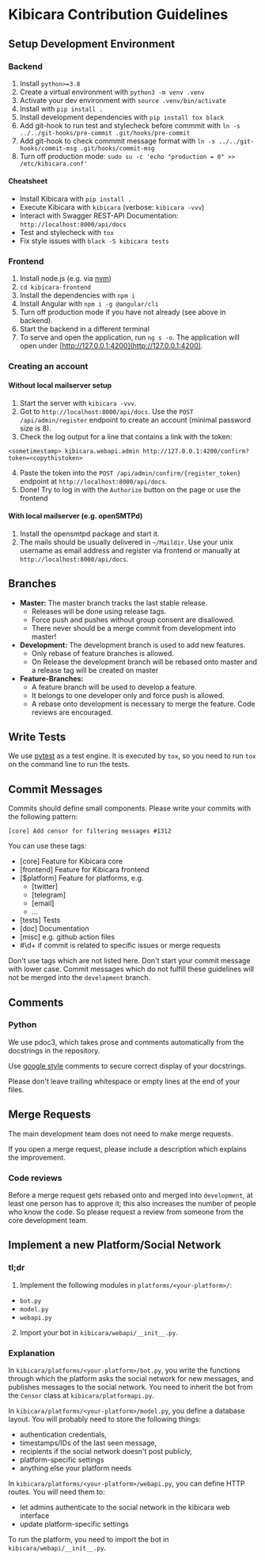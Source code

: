 # Kibicara Contribution Guidelines

## Setup Development Environment

### Backend

1. Install `python>=3.8`
2. Create a virtual environment with `python3 -m venv .venv`
3. Activate your dev environment with `source .venv/bin/activate`
4. Install with `pip install .`
5. Install development dependencies with `pip install tox black`
6. Add git-hook to run test and stylecheck before commmit with
   `ln -s ../../git-hooks/pre-commit .git/hooks/pre-commit`
7. Add git-hook to check commmit message format with
   `ln -s ../../git-hooks/commit-msg .git/hooks/commit-msg`
8. Turn off production mode: `sudo su -c 'echo "production = 0" >> /etc/kibicara.conf'`

#### Cheatsheet

- Install Kibicara with `pip install .`
- Execute Kibicara with `kibicara` (verbose: `kibicara -vvv`)
- Interact with Swagger REST-API Documentation: `http://localhost:8000/api/docs`
- Test and stylecheck with `tox`
- Fix style issues with `black -S kibicara tests`

### Frontend

1. Install node.js (e.g. via
   [nvm](https://github.com/nvm-sh/nvm#installation-and-update))
2. `cd kibicara-frontend`
3. Install the dependencies with `npm i`
4. Install Angular with `npm i -g @angular/cli`
5. Turn off production mode if you have not already (see above in backend).
6. Start the backend in a different terminal
7. To serve and open the application, run `ng s -o`. The application will open
   under [http://127.0.0.1:4200](http://127.0.0.1:4200).

### Creating an account

#### Without local mailserver setup

1. Start the server with `kibicara -vvv`.
2. Got to `http://localhost:8000/api/docs`. Use the `POST /api/admin/register` endpoint to create an account (minimal password size is 8).
3. Check the log output for a line that contains a link with the token:
```
<sometimestamp> kibicara.webapi.admin http://127.0.0.1:4200/confirm?token=<copythistoken>
```
4. Paste the token into the `POST /api/admin/confirm/{register_token}` endpoint at `http://localhost:8000/api/docs`.
5. Done! Try to log in with the `Authorize` button on the page or use the frontend

#### With local mailserver (e.g. openSMTPd)

1. Install the opensmtpd package and start it.
2. The mails should be usually delivered in `~/Maildir`. Use your unix username as
email address and register via frontend or manually at `http://localhost:8000/api/docs`.


## Branches

- **Master:** The master branch tracks the last stable release.
  - Releases will be done using release tags.
  - Force push and pushes without group consent are disallowed.
  - There never should be a merge commit from development into master!
- **Development:** The development branch is used to add new features.
  - Only rebase of feature branches is allowed.
  - On Release the development branch will be rebased onto master and a release
    tag will be created on master
- **Feature-Branches:**
  - A feature branch will be used to develop a feature.
  - It belongs to one developer only and force push is allowed.
  - A rebase onto development is necessary to merge the feature. Code reviews
    are encouraged.

## Write Tests

We use [pytest](https://docs.pytest.org/en/stable/) as a test engine. It is
executed by `tox`, so you need to run `tox` on the command line to run the tests.

## Commit Messages

Commits should define small components. Please write your commits with the
following pattern:

`[core] Add censor for filtering messages #1312`

You can use these tags:

- [core] Feature for Kibicara core
- [frontend] Feature for Kibicara frontend
- [$platform] Feature for platforms, e.g.
    - [twitter]
    - [telegram]
    - [email]
    - ...
- [tests] Tests
- [doc] Documentation
- [misc] e.g. github action files
- #\d+ if commit is related to specific issues or merge requests

Don't use tags which are not listed here. Don't start your commit message with
lower case. Commit messages which do not fulfill these guidelines will not be
merged into the `development` branch.

## Comments

### Python

We use pdoc3, which takes prose and comments automatically from the docstrings
in the repository.

Use [google
style](https://github.com/google/styleguide/blob/gh-pages/pyguide.md#38-comments-and-docstrings)
comments to secure correct display of your docstrings.

Please don't leave trailing whitespace or empty lines at the end of your files.

## Merge Requests

The main development team does not need to make merge requests.

If you open a merge request, please include a description which explains the
improvement.

### Code reviews

Before a merge request gets rebased onto and merged into `development`, at
least one person has to approve it; this also increases the number of people
who know the code. So please request a review from someone from the core
development team.

## Implement a new Platform/Social Network

### tl;dr

1. Implement the following modules in `platforms/<your-platform>/`:
  - `bot.py`
  - `model.py`
  - `webapi.py`
2. Import your bot in `kibicara/webapi/__init__.py`.

### Explanation

In `kibicara/platforms/<your-platform>/bot.py`, you write the functions through
which the platform asks the social network for new messages, and publishes
messages to the social network. You need to inherit the bot from the `Censor`
class at `kibicara/platformapi.py`.

In `kibicara/platforms/<your-platform>/model.py`, you define a database layout.
You will probably need to store the following things:

* authentication credentials,
* timestamps/IDs of the last seen message,
* recipients if the social network doesn't post publicly,
* platform-specific settings
* anything else your platform needs

In `kibicara/platforms/<your-platform>/webapi.py`, you can define HTTP routes.
You will need them to:

* let admins authenticate to the social network in the kibicara web interface
* update platform-specific settings

To run the platform, you need to import the bot in
`kibicara/webapi/__init__.py`.
